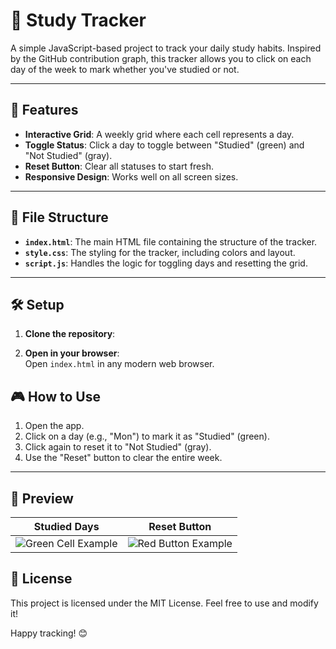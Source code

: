 
# 📅 Study Tracker

A simple JavaScript-based project to track your daily study habits. Inspired by the GitHub contribution graph, this tracker allows you to click on each day of the week to mark whether you've studied or not.

---

## 🚀 Features  
- **Interactive Grid**: A weekly grid where each cell represents a day.  
- **Toggle Status**: Click a day to toggle between "Studied" (green) and "Not Studied" (gray).  
- **Reset Button**: Clear all statuses to start fresh.  
- **Responsive Design**: Works well on all screen sizes.  

---

## 📂 File Structure  
- **`index.html`**: The main HTML file containing the structure of the tracker.  
- **`style.css`**: The styling for the tracker, including colors and layout.  
- **`script.js`**: Handles the logic for toggling days and resetting the grid.  

---

## 🛠️ Setup  

1. **Clone the repository**:  

2. **Open in your browser**:  
   Open `index.html` in any modern web browser.  

## 🎮 How to Use  

1. Open the app.  
2. Click on a day (e.g., "Mon") to mark it as "Studied" (green).  
3. Click again to reset it to "Not Studied" (gray).  
4. Use the "Reset" button to clear the entire week.  

---

## 📸 Preview  

| Studied Days | Reset Button |  
|--------------|--------------|  
| ![Green Cell Example](https:) | ![Red Button Example](https:) |  


## 📜 License  

This project is licensed under the MIT License. Feel free to use and modify it!    

Happy tracking! 😊
